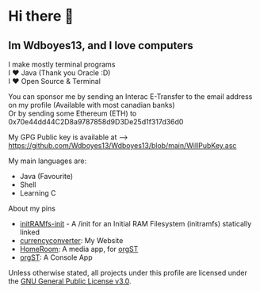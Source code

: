 # Hi there 👋

## Im Wdboyes13, and I love computers  
  
I make mostly terminal programs   
I ❤️ Java (Thank you Oracle :D)  
I ❤️ Open Source & Terminal  
  
You can sponsor me by sending an Interac E-Transfer to the email address on my profile (Available with most canadian banks)  
Or by sending some Ethereum (ETH) to 0x70e44dd44C2D8a9787858d9D3De25d1f317d36d0  

  
My GPG Public key is available at --> https://github.com/Wdboyes13/Wdboyes13/blob/main/WillPubKey.asc  
  
My main languages are:  
- Java (Favourite)  
- Shell  
- Learning C

About my pins  
- [initRAMfs-init](https://github.com/Wdboyes13/InitRAMfs-init) - A /init for an Initial RAM Filesystem (initramfs) statically linked
- [currencyconverter](https://github.com/Wdboyes13/Wdboyes13.github.io): My Website  
- [HomeRoom](https://github.com/MakiDevelops/homeroom): A media app, for [orgST](https://github.com/MakiDevelops/orgST)  
- [orgST](https://github.com/MakiDevelops/orgST): A Console App  

Unless otherwise stated, all projects under this profile are licensed under the [GNU General Public License v3.0](https://choosealicense.com/licenses/gpl-3.0/).
